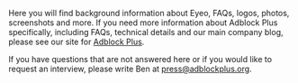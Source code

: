 Here you will find background information about Eyeo, FAQs, logos, photos, screenshots and more. If you need more information about Adblock Plus specifically, including FAQs, technical details and our main company blog, please see our site for [Adblock Plus](https://adblockplus.org/).

If you have questions that are not answered here or if you would like to request an interview, please write Ben at press@adblockplus.org.
